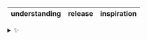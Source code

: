 | understanding | release | inspiration |
| :-----------: | :-----: | :---------: |

<details>
  <summary>✨</summary>
  These words are chosen at random each day. New words will appear here tomorrow morning.
</details>